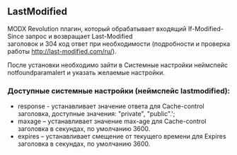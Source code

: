 ## LastModified

MODX Revolution плагин, который обрабатывает входящий If-Modified-Since запрос и возвращает Last-Modified  
заголовок и 304 код ответ при необходимости (подробности и проверка работы http://last-modified.com/ru/).

После установки необходимо зайти в Системные настройки неймспейс notfoundparamalert и указать желаемые настройки. 


### Доступные системные настройки (неймспейс lastmodified):

* response - устанавливает значение ответа для Cache-control заголовка, доступные значения: "private", "public".';
* maxage – устанавливает значение max-age для Cache-control заголовка в секундах, по умолчанию 3600.
* expires – устанавливает смещение от текущего времени для Expires заголовка в секундах, по умолчанию 3600.